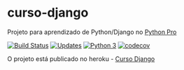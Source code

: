 # curso-django

Projeto para aprendizado de Python/Django no [Python Pro](http://python.pro.br/)

[![Build Status](https://travis-ci.org/yzakius/curso-django.svg?branch=master)](https://travis-ci.org/yzakius/curso-django)
[![Updates](https://pyup.io/repos/github/yzakius/curso-django/shield.svg)](https://pyup.io/repos/github/yzakius/curso-django/)
[![Python 3](https://pyup.io/repos/github/yzakius/curso-django/python-3-shield.svg)](https://pyup.io/repos/github/yzakius/curso-django/)
[![codecov](https://codecov.io/gh/yzakius/curso-django/branch/master/graph/badge.svg)](https://codecov.io/gh/yzakius/curso-django)



O projeto está publicado no heroku - [Curso Django](https://cursopypro.herokuapp.com/)
